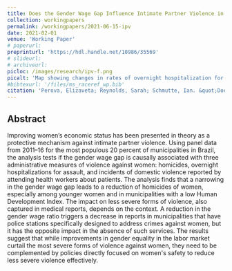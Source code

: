 ```yaml
---
title: Does the Gender Wage Gap Influence Intimate Partner Violence in Brazil? Evidence from Administrative Health Data"
collection: workingpapers
permalink: /workingpapers/2021-06-15-ipv
date: 2021-02-01
venue: 'Working Paper'
# paperurl: 
preprinturl: 'https://hdl.handle.net/10986/35569'
# slideurl: 
# archiveurl: 
picloc: /images/research/ipv-f.png
picalt: 'Map showing changes in rates of overnight hospitalization for assault for women across Brazilian municipalities'
#bibtexurl: '/files/ms_raceref_wp.bib'
citation: 'Perova, Elizaveta; Reynolds, Sarah; Schmutte, Ian. &quot;Does the Gender Wage Gap Influence Intimate Partner Violence in Brazil? Evidence from Administrative Health Data.&quot; 2022. <i>Accepted, Journal of Human Resources</i>'
---
```


## Abstract

Improving women’s economic status has been presented in theory as a protective mechanism against intimate partner violence. Using panel data from 2011–16 for the most populous 20 percent of municipalities in Brazil, the analysis tests if the gender wage gap is causally associated with
three administrative measures of violence against women: homicides, overnight hospitalizations for assault, and incidents of domestic violence reported by attending health workers about patients. The analysis finds that a narrowing in the gender wage gap leads to a reduction of homicides of women, especially among younger women and in municipalities with a low Human Development Index. The impact on less severe forms of violence, also captured in medical reports, depends on the context. A reduction in the gender wage ratio triggers a decrease in reports in municipalities
that have police stations specifically designed to address crimes against women, but it has the opposite impact in the absence of such services. The results suggest that while improvements in gender equality in the labor market curtail the most severe forms of violence against women, they
need to be complemented by policies directly focused on women's safety to reduce less severe violence effectively.

